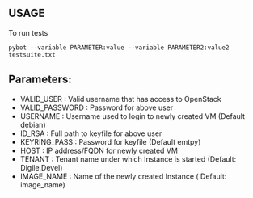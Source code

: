 ## USAGE

To run tests
    
    pybot --variable PARAMETER:value --variable PARAMETER2:value2 testsuite.txt

## Parameters:

 - VALID_USER : Valid username that has access to OpenStack
 - VALID_PASSWORD : Password for above user
 - USERNAME : Username used to login to newly created VM (Default debian)
 - ID_RSA : Full path to keyfile for above user
 - KEYRING_PASS : Password for keyfile (Default emtpy)
 - HOST : IP address/FQDN for newly created VM
 - TENANT : Tenant name under which Instance is started (Default: Digile.Devel)
 - IMAGE_NAME : Name of the newly created Instance ( Default: image_name)


